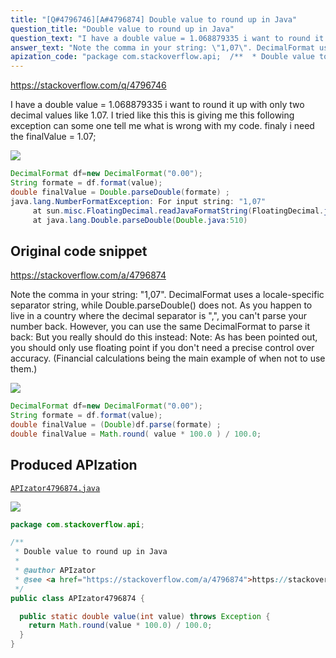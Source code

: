 ```yaml
---
title: "[Q#4796746][A#4796874] Double value to round up in Java"
question_title: "Double value to round up in Java"
question_text: "I have a double value = 1.068879335 i want to round it up with only two decimal values like 1.07. I tried like this this is giving me this following exception can some one tell me what is wrong with my code. finaly i need the finalValue = 1.07;"
answer_text: "Note the comma in your string: \"1,07\". DecimalFormat uses a locale-specific separator string, while Double.parseDouble() does not. As you happen to live in a country where the decimal separator is \",\", you can't parse your number back. However, you can use the same DecimalFormat to parse it back: But you really should do this instead: Note: As has been pointed out, you should only use floating point if you don't need a precise control over accuracy. (Financial calculations being the main example of when not to use them.)"
apization_code: "package com.stackoverflow.api;  /**  * Double value to round up in Java  *  * @author APIzator  * @see <a href=\"https://stackoverflow.com/a/4796874\">https://stackoverflow.com/a/4796874</a>  */ public class APIzator4796874 {    public static double value(int value) throws Exception {     return Math.round(value * 100.0) / 100.0;   } }"
---
```


https://stackoverflow.com/q/4796746

I have a double value = 1.068879335 i want to round it up with only two decimal values like 1.07.
I tried like this
this is giving me this following exception
can some one tell me what is wrong with my code.
finaly i need the finalValue = 1.07;


<div class="code-logo"><img src="/stackoverflow.png" /></div>

```java
DecimalFormat df=new DecimalFormat("0.00");
String formate = df.format(value);
double finalValue = Double.parseDouble(formate) ;
java.lang.NumberFormatException: For input string: "1,07"
     at sun.misc.FloatingDecimal.readJavaFormatString(FloatingDecimal.java:1224)
     at java.lang.Double.parseDouble(Double.java:510)
```


## Original code snippet

https://stackoverflow.com/a/4796874

Note the comma in your string: &quot;1,07&quot;. DecimalFormat uses a locale-specific separator string, while Double.parseDouble() does not. As you happen to live in a country where the decimal separator is &quot;,&quot;, you can&#x27;t parse your number back.
However, you can use the same DecimalFormat to parse it back:
But you really should do this instead:
Note: As has been pointed out, you should only use floating point if you don&#x27;t need a precise control over accuracy. (Financial calculations being the main example of when not to use them.)

<div class="code-logo"><img src="/stackoverflow.png" /></div>

```java
DecimalFormat df=new DecimalFormat("0.00");
String formate = df.format(value); 
double finalValue = (Double)df.parse(formate) ;
double finalValue = Math.round( value * 100.0 ) / 100.0;
```

## Produced APIzation

[`APIzator4796874.java`](https://github.com/pasqualesalza/apization-temp-data/raw/master/search/APIzator4796874.java)

<div class="code-logo"><img src="/apizator.png" /></div>

```java
package com.stackoverflow.api;

/**
 * Double value to round up in Java
 *
 * @author APIzator
 * @see <a href="https://stackoverflow.com/a/4796874">https://stackoverflow.com/a/4796874</a>
 */
public class APIzator4796874 {

  public static double value(int value) throws Exception {
    return Math.round(value * 100.0) / 100.0;
  }
}

```
